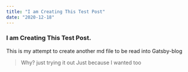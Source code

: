 ```yaml
---
title: "I am Creating This Test Post"
date: "2020-12-18"
---
```


### I am Creating This Test Post.

This is my attempt to create another md file to be read into Gatsby-blog

> Why? just trying it out
> Just because I wanted too